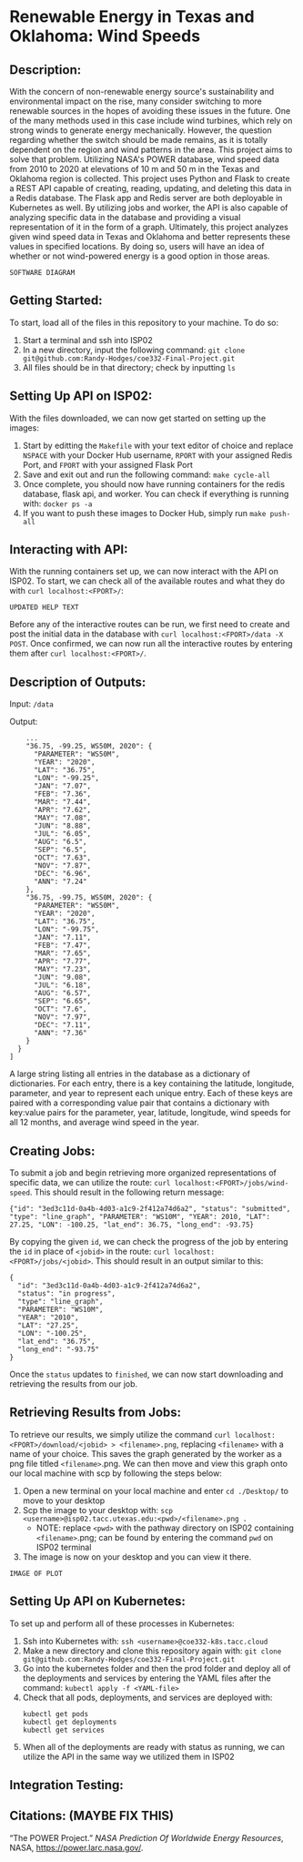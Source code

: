 # Renewable Energy in Texas and Oklahoma: Wind Speeds

## Description:
With the concern of non-renewable energy source's sustainability and environmental impact on the rise, many consider switching to more renewable sources in the hopes of avoiding these issues in the future. One of the many methods used in this case include wind turbines, which rely on strong winds to generate energy mechanically. However, the question regarding whether the switch should be made remains, as it is totally dependent on the region and wind patterns in the area. This project aims to solve that problem. Utilizing NASA's POWER database, wind speed data from 2010 to 2020 at elevations of 10 m and 50 m in the Texas and Oklahoma region is collected. This project uses Python and Flask to create a REST API capable of creating, reading, updating, and deleting this data in a Redis database. The Flask app and Redis server are both deployable in Kubernetes as well. By utilizing jobs and worker, the API is also capable of analyzing specific data in the database and providing a visual representation of it in the form of a graph. Ultimately, this project analyzes given wind speed data in Texas and Oklahoma and better represents these values in specified locations. By doing so, users will have an idea of whether or not wind-powered energy is a good option in those areas.

```
SOFTWARE DIAGRAM
```

## Getting Started:
To start, load all of the files in this repository to your machine. To do so:
1. Start a terminal and ssh into ISP02
2. In a new directory, input the following command: `git clone git@github.com:Randy-Hodges/coe332-Final-Project.git`
3. All files should be in that directory; check by inputting `ls`

## Setting Up API on ISP02:
With the files downloaded, we can now get started on setting up the images:
1. Start by editting the `Makefile` with your text editor of choice and replace `NSPACE` with your Docker Hub username, `RPORT` with your assigned Redis Port, and `FPORT` with your assigned Flask Port
2. Save and exit out and run the following command: `make cycle-all`
3. Once complete, you should now have running containers for the redis database, flask api, and worker. You can check if everything is running with: `docker ps -a`
4. If you want to push these images to Docker Hub, simply run `make push-all`

## Interacting with API:
With the running containers set up, we can now interact with the API on ISP02. To start, we can check all of the available routes and what they do with `curl localhost:<FPORT>/`:
```
UPDATED HELP TEXT
```
Before any of the interactive routes can be run, we first need to create and post the initial data in the database with `curl localhost:<FPORT>/data -X POST`. Once confirmed, we can now run all the interactive routes by entering them after `curl localhost:<FPORT>/`.

## Description of Outputs:
Input: `/data`

Output:
```
    ...
    "36.75, -99.25, WS50M, 2020": {
      "PARAMETER": "WS50M",
      "YEAR": "2020",
      "LAT": "36.75",
      "LON": "-99.25",
      "JAN": "7.07",
      "FEB": "7.36",
      "MAR": "7.44",
      "APR": "7.62",
      "MAY": "7.08",
      "JUN": "8.88",
      "JUL": "6.05",
      "AUG": "6.5",
      "SEP": "6.5",
      "OCT": "7.63",
      "NOV": "7.87",
      "DEC": "6.96",
      "ANN": "7.24"
    },
    "36.75, -99.75, WS50M, 2020": {
      "PARAMETER": "WS50M",
      "YEAR": "2020",
      "LAT": "36.75",
      "LON": "-99.75",
      "JAN": "7.11",
      "FEB": "7.47",
      "MAR": "7.65",
      "APR": "7.77",
      "MAY": "7.23",
      "JUN": "9.08",
      "JUL": "6.18",
      "AUG": "6.57",
      "SEP": "6.65",
      "OCT": "7.6",
      "NOV": "7.97",
      "DEC": "7.11",
      "ANN": "7.36"
    }
  }
]
```
A large string listing all entries in the database as a dictionary of dictionaries. 
For each entry, there is a key containing the latitude, longitude, parameter, and year to represent each unique entry. Each of these keys are paired with a corresponding value pair that contains a dictionary with key:value pairs for the parameter, year, latitude, longitude, wind speeds for all 12 months, and average wind speed in the year.

## Creating Jobs:
To submit a job and begin retrieving more organized representations of specific data, we can utilize the route: `curl localhost:<FPORT>/jobs/wind-speed`. This should result in the following return message:
```
{"id": "3ed3c11d-0a4b-4d03-a1c9-2f412a74d6a2", "status": "submitted", "type": "line_graph", "PARAMETER": "WS10M", "YEAR": 2010, "LAT": 27.25, "LON": -100.25, "lat_end": 36.75, "long_end": -93.75}
```

By copying the given `id`, we can check the progress of the job by entering the `id` in place of `<jobid>` in the route: `curl localhost:<FPORT>/jobs/<jobid>`. This should result in an output similar to this:
```
{
  "id": "3ed3c11d-0a4b-4d03-a1c9-2f412a74d6a2",
  "status": "in progress",
  "type": "line_graph",
  "PARAMETER": "WS10M",
  "YEAR": "2010",
  "LAT": "27.25",
  "LON": "-100.25",
  "lat_end": "36.75",
  "long_end": "-93.75"
}
```

Once the `status` updates to `finished`, we can now start downloading and retrieving the results from our job.
## Retrieving Results from Jobs:
To retrieve our results, we simply utilize the command `curl localhost:<FPORT>/download/<jobid> > <filename>.png`, replacing `<filename>` with a name of your choice. This saves the graph generated by the worker as a png file titled `<filename>`.png. We can then move and view this graph onto our local machine with scp by following the steps below:
1. Open a new terminal on your local machine and enter `cd ./Desktop/` to move to your desktop
2. Scp the image to your desktop with: `scp <username>@isp02.tacc.utexas.edu:<pwd>/<filename>.png .` 
    - NOTE: replace `<pwd>` with the pathway directory on ISP02 containing `<filename>`.png; can be found by entering the command `pwd` on ISP02 terminal
3. The image is now on your desktop and you can view it there.

```
IMAGE OF PLOT
```
    
## Setting Up API on Kubernetes:
To set up and perform all of these processes in Kubernetes:
1. Ssh into Kubernetes with: `ssh <username>@coe332-k8s.tacc.cloud`
2. Make a new directory and clone this repository again with: `git clone git@github.com:Randy-Hodges/coe332-Final-Project.git`
3. Go into the kubernetes folder and then the prod folder and deploy all of the deployments and services by entering the YAML files after the command: `kubectl apply -f <YAML-file>`
4. Check that all pods, deployments, and services are deployed with:
    ```
    kubectl get pods
    kubectl get deployments
    kubectl get services
    ```
5. When all of the deployments are ready with status as running, we can utilize the API in the same way we utilized them in ISP02
## Integration Testing:

## Citations: (MAYBE FIX THIS)
“The POWER Project.” *NASA Prediction Of Worldwide Energy Resources*, NASA, https://power.larc.nasa.gov/. 
